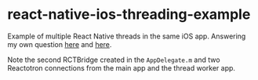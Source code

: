 # react-native-ios-threading-example
Example of multiple React Native threads in the same iOS app. Answering my own question [here](https://stackoverflow.com/questions/65866799/can-i-instantiate-two-rctbridge-instances) and [here](https://github.com/joltup/react-native-threads/issues/123).

Note the second RCTBridge created in the `AppDelegate.m` and two Reactotron connections from the main app and the thread worker app.
